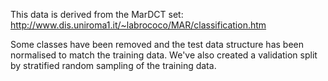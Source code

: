 This data is derived from the MarDCT set: http://www.dis.uniroma1.it/~labrococo/MAR/classification.htm

Some classes have been removed and the test data structure has been normalised to match the training data. We've also created a validation split by stratified random sampling of the training data.